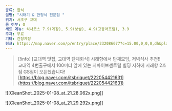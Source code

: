 ```yaml
---
종류: 한식
설명: "시래기 & 한정식 전문점 "
위치: 서초구 교대
룸 여부: O
세트 메뉴: 식사코스 7.9(게장), 5.9(보쌈), 4.9(고등어조림), 3.9
주차: 무료
기타: 간장게장
링크: https://map.naver.com/p/entry/place/232086677?c=15.00,0,0,0,dh&placePath=/menu
---
```

> [!info] [교대역 맛집, 교대역 단체회식] 시래향에서 단체모임, 저녁식사 추천!!  
> 교대역 4번출구에서 100미터 앞에 있는 지파이브센트럴 빌딩 지하에 시래향 2호점 GS점이 오픈했습니다!  
> [https://blog.naver.com/itsbriquet/222054421631](https://blog.naver.com/itsbriquet/222054421631)  

![[CleanShot_2025-01-08_at_21.28.062x.png]]

![[CleanShot_2025-01-08_at_21.29.292x.png]]